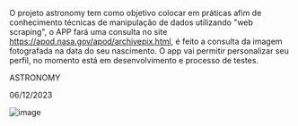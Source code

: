 O projeto astronomy tem como objetivo colocar em práticas afim de conhecimento técnicas de manipulação de dados utilizando "web scraping", o APP fará uma consulta no site https://apod.nasa.gov/apod/archivepix.html, é feito a consulta da imagem fotografada na data do seu nascimento.
O app vai permitir personalizar seu perfil, no momento está em desenvolvimento e processo de testes.


ASTRONOMY

06/12/2023

![image](https://github.com/marcello-py/astronomy_kivy/assets/104602474/f74af7c1-6910-46e0-9355-76c80d5777c7)

